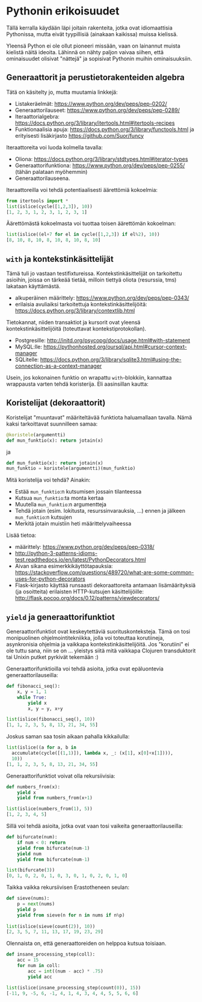 # Pythonin erikoisuudet

Tällä kerralla käydään läpi joitain rakenteita, jotka ovat idiomaattisia
Pythonissa, mutta eivät tyypillisiä (ainakaan kaikissa) muissa kielissä.

Yleensä Python ei ole ollut pioneeri missään, vaan on lainannut muista
kielistä näitä ideoita.  Lähinnä on nähty paljon vaivaa siihen, että
ominaisuudet olisivat "nättejä" ja sopisivat Pythonin muihin
ominaisuuksiin.

## Generaattorit ja perustietorakenteiden algebra

Tätä on käsitelty jo, mutta muutamia linkkejä:

 * Listakeräelmät: https://www.python.org/dev/peps/pep-0202/
 * Generaattorilauseet: https://www.python.org/dev/peps/pep-0289/
 * Iteraattorialgebra:
   https://docs.python.org/3/library/itertools.html#itertools-recipes
 * Funktionaalisia apuja:
   https://docs.python.org/3/library/functools.html ja erityisesti
   lisäkirjasto https://github.com/Suor/funcy

Iteraattoreita voi luoda kolmella tavalla:

 * Oliona:
   https://docs.python.org/3/library/stdtypes.html#iterator-types
 * Generaattorifunktiona: https://www.python.org/dev/peps/pep-0255/
   (tähän palataan myöhemmin)
 * Generaattorilauseena.

Iteraattoreilla voi tehdä potentiaalisesti äärettömiä kokoelmia:

```python
from itertools import *
list(islice(cycle([1,2,3]), 10))
[1, 2, 3, 1, 2, 3, 1, 2, 3, 1]
```

Äärettömästä kokoelmasta voi tuottaa toisen äärettömän kokoelman:

```python
list(islice((el+7 for el in cycle([1,2,3]) if el%2), 10))
[8, 10, 8, 10, 8, 10, 8, 10, 8, 10]
```

## `with` ja kontekstinkäsittelijät

Tämä tuli jo vastaan testifixtureissa.  Kontekstinkäsittelijät on
tarkoitettu asioihin, joissa on tärkeää tietää, milloin tiettyä oliota
(resurssia, tms) lakataan käyttämästä.

 * alkuperäinen määrittely: https://www.python.org/dev/peps/pep-0343/
 * erilaisia avuliaiksi tarkoitettuja kontekstinkäsittelijöitä:
   https://docs.python.org/3/library/contextlib.html

Tietokannat, niiden transaktiot ja kursorit ovat yleensä
kontekstinkäsittelijöitä (toteuttavat kontekstiprotokollan).

 * Postgresille: http://initd.org/psycopg/docs/usage.html#with-statement
 * MySQL:lle:
   https://pythonhosted.org/oursql/api.html#cursor-context-manager
 * SQLitelle:
   https://docs.python.org/3/library/sqlite3.html#using-the-connection-as-a-context-manager

Usein, jos kokonainen funktio on wrapattu `with`-blokkiin, kannattaa
wrappausta varten tehdä koristerija.  Eli aasinsillan kautta:

## Koristelijat (dekoraattorit)

Koristelijat "muuntavat" määriteltävää funktiota haluamallaan tavalla.
Nämä kaksi tarkoittavat suunnilleen samaa:

```python
@koristele(argumentti)
def mun_funktio(x): return jotain(x)
```

ja

```python
def mun_funktio(x): return jotain(x)
mun_funktio = koristele(argumentti)(mun_funktio)
```

Mitä koristelija voi tehdä?  Ainakin:

 * Estää `mun_funktio`:n kutsumisen jossain tilanteessa
 * Kutsua `mun_funktio`:ta monta kertaa
 * Muutella `mun_funktio`:n argumentteja
 * Tehdä jotain (esim. lokitusta, resurssinvarauksia, ...) ennen ja
   jälkeen `mun_funktio`:n kutsujen
 * Merkitä jotain muistiin heti määrittelyvaiheessa

Lisää tietoa:

 * määrittely: https://www.python.org/dev/peps/pep-0318/
 * http://python-3-patterns-idioms-test.readthedocs.io/en/latest/PythonDecorators.html
 * Aivan sikana esimerkkikäyttötapauksia:
   https://stackoverflow.com/questions/489720/what-are-some-common-uses-for-python-decorators
 * Flask-kirjasto käyttää runsaasti dekoraattoreita antamaan
   lisämäärityksiä (ja osoitteita) erilaisten HTTP-kutsujen
   käsittelijöille:
   http://flask.pocoo.org/docs/0.12/patterns/viewdecorators/

## `yield` ja generaattorifunktiot

Generaattorifunktiot ovat keskeytettäviä suorituskonteksteja.  Tämä on
tosi monipuolinen ohjelmointitekniikka, jolla voi toteuttaa korutiineja,
asynkronisia ohjelmia ja vaikkapa kontekstinkäsittelijöitä.  Jos
"korutiini" ei ole tuttu sana, niin se on ... yleistys siitä mitä
vaikkapa Clojuren transduktorit tai Unixin putket pyrkivät tekemään :)

Generaattorifunktioilla voi tehdä asioita, jotka ovat epäluontevia
generaattorilauseilla:

```python
def fibonacci_seq():
    x, y = 1, 1
    while True:
        yield x
        x, y = y, x+y

list(islice(fibonacci_seq(), 10))
[1, 1, 2, 3, 5, 8, 13, 21, 34, 55]

```

Joskus saman saa tosin aikaan pahalla kikkailulla:

```python
list(islice((a for a, b in
  accumulate(cycle([(1,1)]), lambda x, _: (x[1], x[0]+x[1]))),
  10))
[1, 1, 2, 3, 5, 8, 13, 21, 34, 55]
```

Generaattorifunktiot voivat olla rekursiivisia:

```python
def numbers_from(x):
    yield x
    yield from numbers_from(x+1)

list(islice(numbers_from(1), 5))
[1, 2, 3, 4, 5]
```

Sillä voi tehdä asioita, jotka ovat vaan tosi vaikeita
generaattorilauseilla:

```python
def bifurcate(num):
    if num < 0: return
    yield from bifurcate(num-1)
    yield num
    yield from bifurcate(num-1)

list(bifurcate(3))
[0, 1, 0, 2, 0, 1, 0, 3, 0, 1, 0, 2, 0, 1, 0]
```

Taikka vaikka rekursiivisen Erastotheneen seulan:

```python
def sieve(nums):
    p = next(nums)
    yield p
    yield from sieve(n for n in nums if n%p)
    
list(islice(sieve(count(2)), 10))
[2, 3, 5, 7, 11, 13, 17, 19, 23, 29]
```

Olennaista on, että generaattoreiden on helppoa kutsua toisiaan.

```python
def insane_processing_step(coll):
    acc = 15
    for num in coll:
        acc = int((num - acc) * .75)
        yield acc

list(islice(insane_processing_step(count(0)), 15))
[-11, 9, -5, 6, -1, 4, 1, 4, 3, 4, 4, 5, 5, 6, 6]
```

